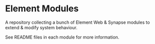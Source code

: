 # Element Modules

A repository collecting a bunch of Element Web & Synapse modules to extend & modify system behaviour.

See README files in each module for more information.
